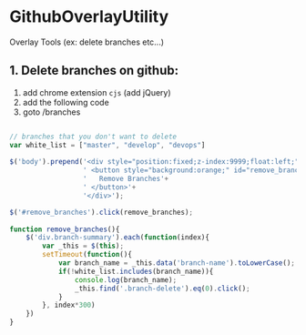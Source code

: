 # GithubOverlayUtility
Overlay Tools (ex: delete branches etc...)

## 1. Delete branches on github:

1. add chrome extension `cjs` (add jQuery)
2. add the following code
3. goto /branches

```javascript

// branches that you don't want to delete
var white_list = ["master", "develop", "devops"]
   
$('body').prepend('<div style="position:fixed;z-index:9999;float:left;" class="back-to-top">'+
                  ' <button style="background:orange;" id="remove_branches">'+
                  '   Remove Branches'+
                  ' </button>'+
                  '</div>');

$('#remove_branches').click(remove_branches);
        
function remove_branches(){
    $('div.branch-summary').each(function(index){
        var _this = $(this);
        setTimeout(function(){
            var branch_name = _this.data('branch-name').toLowerCase();
            if(!white_list.includes(branch_name)){
                console.log(branch_name);
                _this.find('.branch-delete').eq(0).click();
            }  
        }, index*300)
    }) 
}

```
